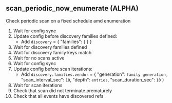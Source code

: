 
## scan_periodic_now_enumerate (ALPHA)

Check periodic scan on a fixed schedule amd enumeration

1. Wait for config sync
1. Update config before discovery families defined:
    * Add `discovery` = { "families": {  } }
1. Wait for discovery families defined
1. Wait for discovery family keys match
1. Wait for no scans active
1. Wait for config sync
1. Update config before scan iterations:
    * Add `discovery.families.vendor` = { "generation": `family generation`, "scan_interval_sec": `10`, "depth": `entries`, "scan_duration_sec": `10` }
1. Wait for scan iterations
1. Check that scan did not terminate prematurely
1. Check that all events have discovered refs
